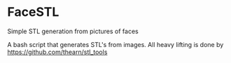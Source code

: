 FaceSTL
=======

Simple STL generation from pictures of faces

A bash script that generates STL's from images. All heavy lifting is done by https://github.com/thearn/stl_tools


